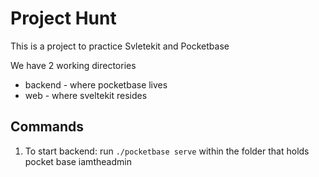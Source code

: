 # Project Hunt

This is a project to practice Svletekit and Pocketbase

We have 2 working directories

- backend - where pocketbase lives
- web - where sveltekit resides

## Commands

1. To start backend: run `./pocketbase serve` within the folder that holds pocket base
   iamtheadmin
